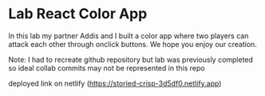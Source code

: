 # Lab React Color App

In this lab my partner Addis and I built a color app where two players can attack each other through onclick buttons. We hope you enjoy our creation. 

Note: I had to recreate github repository but lab was previously completed so ideal collab commits may not be represented in this repo

deployed link on netlify (https://storied-crisp-3d5df0.netlify.app)
